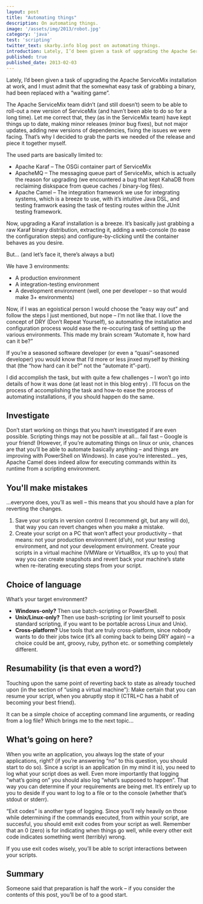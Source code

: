 ```yaml
---
layout: post
title: "Automating things"
description: On automating things.
image: '/assets/img/2013/robot.jpg'
category: 'java'
test: 'scripting'
twitter_text: skarby.info blog post on automating things.
introduction: Lately, I’d been given a task of upgrading the Apache ServiceMix installation at work, and I must admit that the somewhat easy task of grabbing a binary, had been replaced with a “waiting game”.
published: true
published_date: 2013-02-03
---
```


Lately, I’d been given a task of upgrading the Apache ServiceMix installation at work, and I must admit that the somewhat easy task of grabbing a binary, had been replaced with a “waiting game”.

The Apache ServiceMix team didn’t (and still doesn’t) seem to be able to roll-out a new version of ServiceMix (and havn’t been able to do so for a long time). Let me correct that, they (as in the ServiceMix team) have kept things up to date, making minor releases (minor bug fixes), but not major updates, adding new versions of dependencies, fixing the issues we were facing. That’s why I decided to grab the parts we needed of the release and piece it together myself.

The used parts are basically limited to:

- Apache Karaf – The OSGi container part of ServiceMix
- ApacheMQ – The messaging queue part of ServiceMix, which is actually the reason for upgrading (we encountered a bug that kept KahaDB from reclaiming diskspace from queue caches / binary-log files).
- Apache Camel – The integration framework we use for integrating systems, which is a breeze to use, with it’s intuitive Java DSL, and testing framwork easing the task of testing routes within the JUnit testing framework.

Now, upgrading a Karaf installation is a breeze. It’s basically just grabbing a raw Karaf binary distribution, extracting it, adding a web-console (to ease the configuration steps) and configure-by-clicking until the container behaves as you desire.

But… (and let’s face it, there’s always a but)

We have 3 environments:

- A production environment
- A integration-testing environment
- A development environment (well, one per developer – so that would make 3+ environments)

Now, if I was an egoistical person I would choose the “easy way out” and follow the steps I just mentioned, but nope – I’m not like that. I love the concept of DRY (Don’t Repeat Yourself), so automating the installation and configuration process would ease the re-occuring task of setting up the various environments. This made my brain scream “Automate it, how hard can it be?”

If you’re a seasoned software developer (or even a “quasi”-seasoned developer) you would know that I’d more or less jinxed myself by thinking that (the “how hard can it be?” not the “automate it”-part).

I did accomplish the task, but with quite a few challenges – I won’t go into details of how it was done (at least not in this blog entry) . I’ll focus on the process of accomplishing the task and how-to ease the process of automating installations, if you should happen do the same.

## Investigate

Don’t start working on things that you havn’t investigated if are even possible. Scripting things may not be possible at all… fail fast – Google is your friend! (However, if you’re automating things on linux or unix, chances are that you’ll be able to automate basically anything – and things are improving with PowerShell on Windows). In case you’re interested… yes, Apache Camel does indeed allow for executing commands within its runtime from a scripting environment.

## You'll make mistakes

…everyone does, you’ll as well – this means that you should have a plan for reverting the changes.

1. Save your scripts in version control (I recommend git, but any will do), that way you can revert changes when you make a mistake.
2. Create your script on a PC  that won’t affect your productivity – that means: not your production environment (d’uh), not your testing environment, and not your development environment. Create your scripts in a virtual machine (VMWare or VirtualBox, it’s up to you) that way you can create snapshots and revert back your machine’s state when re-iterating executing steps from your script.

## Choice of language
What’s your target environment?

- **Windows-only?** Then use batch-scripting or PowerShell.
- **Unix/Linux-only?** Then use bash-scripting (or limit yourself to posix standard scripting, if you want to be portable across Linux and Unix).
- **Cross-platform?** Use tools that are truly cross-platform, since nobody wants to do their jobs twice (it’s all coming back to being DRY again) – a choice could be ant, groovy, ruby, python etc. or something completely different.

## Resumability (is that even a word?)

Touching upon the same point of reverting back to state as already touched upon (in the section of “using a virtual machine”): Make certain that you can resume your script, when you abruptly stop it (CTRL+C has a habit of becoming your best friend).

It can be a simple choice of accepting command line arguments, or reading from a log file? Which brings me to the next topic…

## What’s going on here?

When you write an application, you always log the state of your applications, right? (if you’re answering “no” to this question, you should start to do so). Since a script is an application (in my mind it is), you need to log what your script does  as well. Even more importantly that logging “what’s going on” you should also log “what’s supposed to happen”. That way you can determine if your requirements are being met. It’s entirely up to you to deside if you want to log to a file or to the console (whether that’s stdout or stderr).

“Exit codes” is another type of logging. Since you’ll rely heavily on those while determining if the commands executed, from within your script, are succesful, you should emit exit codes from your script as well. Remember that an 0 (zero)  is for indicating when things go well, while every other exit code indicates something went (terribly) wrong.

If you use exit codes wisely, you’ll be able to script interactions between your scripts.

## Summary

Someone said that preparation is half the work – if you consider the contents of this post, you’ll be of to a good start.
